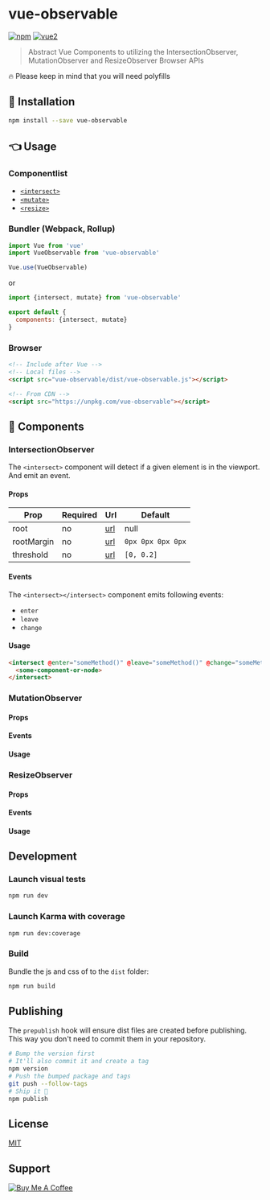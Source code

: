 # vue-observable

[![npm](https://img.shields.io/npm/v/vue-observable.svg)](https://www.npmjs.com/package/vue-observable) [![vue2](https://img.shields.io/badge/vue-2.x-brightgreen.svg)](https://vuejs.org/)

> Abstract Vue Components to utilizing the IntersectionObserver, MutationObserver and ResizeObserver Browser APIs

🔥  Please keep in mind that you will need polyfills

## 🔧 Installation

```bash
npm install --save vue-observable
```

## 👈 Usage

### Componentlist

- [`<intersect>`]()
- [`<mutate>`]()
- [`<resize>`]()
### Bundler (Webpack, Rollup)

```js
import Vue from 'vue'
import VueObservable from 'vue-observable'

Vue.use(VueObservable)
```

or

```js
import {intersect, mutate} from 'vue-observable'

export default {
  components: {intersect, mutate}
}
```

### Browser

```html
<!-- Include after Vue -->
<!-- Local files -->
<script src="vue-observable/dist/vue-observable.js"></script>

<!-- From CDN -->
<script src="https://unpkg.com/vue-observable"></script>
```

## 📒 Components

### IntersectionObserver
The `<intersect>` component will detect if a given element is in the viewport. And emit an event.

#### Props

| Prop | Required | Url | Default |
| --- | --- | --- | --- |
| root | no | [url](https://developer.mozilla.org/en-US/docs/Web/API/IntersectionObserver/root) | null
| rootMargin | no | [url](https://developer.mozilla.org/en-US/docs/Web/API/IntersectionObserver/rootMargin) | `0px 0px 0px 0px`|
| threshold | no | [url](https://developer.mozilla.org/en-US/docs/Web/API/IntersectionObserver/thresholds) | `[0, 0.2]`|

#### Events
The `<intersect></intersect>` component emits following events:

- `enter`
- `leave`
- `change`

#### Usage

```html
<intersect @enter="someMethod()" @leave="someMethod()" @change="someMethod()">
  <some-component-or-node>
</intersect>
```
### MutationObserver

#### Props
#### Events
#### Usage

### ResizeObserver

#### Props
#### Events
#### Usage
## Development

### Launch visual tests

```bash
npm run dev
```

### Launch Karma with coverage

```bash
npm run dev:coverage
```

### Build

Bundle the js and css of to the `dist` folder:

```bash
npm run build
```


## Publishing

The `prepublish` hook will ensure dist files are created before publishing. This
way you don't need to commit them in your repository.

```bash
# Bump the version first
# It'll also commit it and create a tag
npm version
# Push the bumped package and tags
git push --follow-tags
# Ship it 🚀
npm publish
```

## License

[MIT](http://opensource.org/licenses/MIT)


## Support

<a href="https://www.buymeacoffee.com/xcqjaytbl" target="_blank"><img src="https://www.buymeacoffee.com/assets/img/custom_images/purple_img.png" alt="Buy Me A Coffee" style="height: auto !important;width: auto !important;" ></a>
